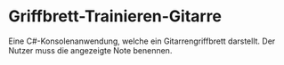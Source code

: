# Griffbrett-Trainieren-Gitarre
Eine C#-Konsolenanwendung, welche ein Gitarrengriffbrett darstellt. Der Nutzer muss die angezeigte Note benennen.
